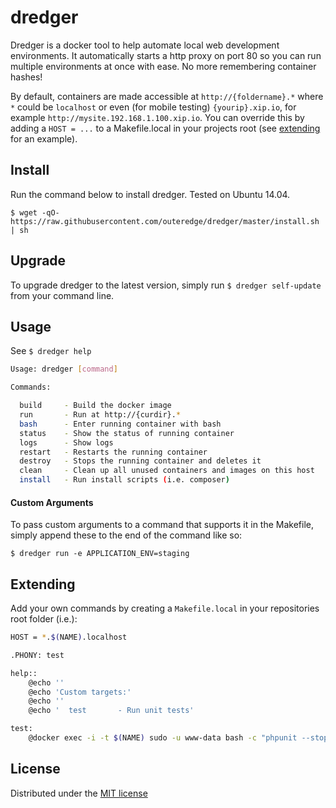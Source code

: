 # dredger
Dredger is a docker tool to help automate local web development environments. It automatically starts a http proxy on port 80 so you can run multiple environments at once with ease. No more remembering container hashes!

By default, containers are made accessible at `http://{foldername}.*` where `*` could be `localhost` or even (for mobile testing) `{yourip}.xip.io`, for example `http://mysite.192.168.1.100.xip.io`. You can override this by adding a `HOST = ...` to a Makefile.local in your projects root (see [extending](#extending) for an example). 

## Install
Run the command below to install dredger. Tested on Ubuntu 14.04.

`$ wget -qO- https://raw.githubusercontent.com/outeredge/dredger/master/install.sh | sh`

## Upgrade
To upgrade dredger to the latest version, simply run `$ dredger self-update` from your command line.

## Usage

See `$ dredger help`

```sh
Usage: dredger [command]

Commands:

  build		- Build the docker image
  run		- Run at http://{curdir}.*
  bash		- Enter running container with bash
  status	- Show the status of running container
  logs		- Show logs
  restart	- Restarts the running container
  destroy   - Stops the running container and deletes it
  clean		- Clean up all unused containers and images on this host
  install	- Run install scripts (i.e. composer)
```

#### Custom Arguments
To pass custom arguments to a command that supports it in the Makefile, simply append these to the end of the command like so:

`$ dredger run -e APPLICATION_ENV=staging`

## Extending

Add your own commands by creating a `Makefile.local` in your repositories root folder (i.e.):

```sh
HOST = *.$(NAME).localhost

.PHONY: test

help::
	@echo ''
	@echo 'Custom targets:'
	@echo ''
	@echo '  test		- Run unit tests'

test:
	@docker exec -i -t $(NAME) sudo -u www-data bash -c "phpunit --stop-on-failure"
```

## License
Distributed under the [MIT license](LICENSE)

